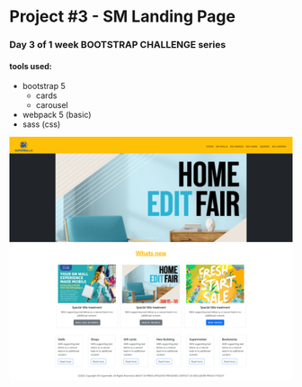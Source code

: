 # Project #3 - SM Landing Page 
### Day 3 of 1 week BOOTSTRAP CHALLENGE series

#### tools used:
* bootstrap 5
    * cards
    * carousel
* webpack 5 (basic)
* sass (css)

<img src="./snap.png">